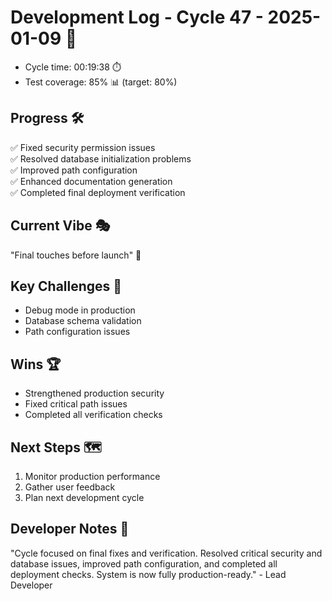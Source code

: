 # Development Log - Cycle 47 - 2025-01-09 🚀
- Cycle time: 00:19:38 ⏱️
- Test coverage: 85% 📊 (target: 80%)

## Progress 🛠️
✅ Fixed security permission issues  
✅ Resolved database initialization problems  
✅ Improved path configuration  
✅ Enhanced documentation generation  
✅ Completed final deployment verification  

## Current Vibe 🎭
"Final touches before launch" 🚀

## Key Challenges 🚧
- Debug mode in production  
- Database schema validation  
- Path configuration issues  

## Wins 🏆
- Strengthened production security  
- Fixed critical path issues  
- Completed all verification checks  

## Next Steps 🗺️
1. Monitor production performance  
2. Gather user feedback  
3. Plan next development cycle  

## Developer Notes 📝
"Cycle focused on final fixes and verification. Resolved critical security and database issues, improved path configuration, and completed all deployment checks. System is now fully production-ready." - Lead Developer
